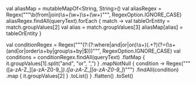 val aliasMap = mutableMapOf<String, String>()
val aliasRegex = Regex("""\b(from|join)\s+(\w+)\s+(\w+)""", RegexOption.IGNORE_CASE)
aliasRegex.findAll(queryText).forEach { match ->
    val tableOrEntity = match.groupValues[2]
    val alias = match.groupValues[3]
    aliasMap[alias] = tableOrEntity
}

val conditionRegex = Regex("""(?:(?:where|and|or|on)\s+)(.+?)(?=(\s+(and|or|order\s+by|group\s+by|$)))""", RegexOption.IGNORE_CASE)
val conditions = conditionRegex.findAll(queryText)
    .flatMap { it.groupValues[1].split("and", "or", ",") }
    .mapNotNull { condition ->
        Regex("""([a-zA-Z_][a-zA-Z0-9_]*)\.([a-zA-Z_][a-zA-Z0-9_]*)""")
            .findAll(condition)
            .map { it.groupValues[2] }
            .toList()
    }
    .flatten()
    .toSet()
